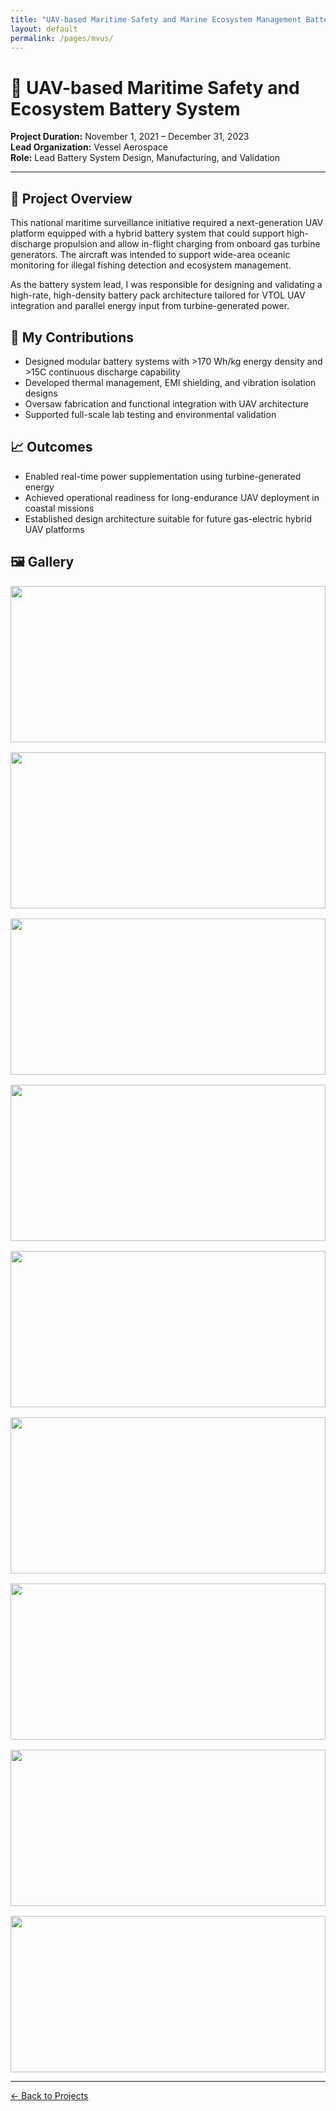 ```yaml
---
title: "UAV-based Maritime Safety and Marine Ecosystem Management Battery System"
layout: default
permalink: /pages/mvus/
---
```


<h1>🌊 UAV-based Maritime Safety and Ecosystem Battery System</h1>

<p><strong>Project Duration:</strong> November 1, 2021 – December 31, 2023<br>
<strong>Lead Organization:</strong> Vessel Aerospace<br>
<strong>Role:</strong> Lead Battery System Design, Manufacturing, and Validation</p>

<hr>

<h2>🔧 Project Overview</h2>
<p>
This national maritime surveillance initiative required a next-generation UAV platform equipped with a hybrid battery system that could support high-discharge propulsion and allow in-flight charging from onboard gas turbine generators. The aircraft was intended to support wide-area oceanic monitoring for illegal fishing detection and ecosystem management.
</p>

<p>
As the battery system lead, I was responsible for designing and validating a high-rate, high-density battery pack architecture tailored for VTOL UAV integration and parallel energy input from turbine-generated power.
</p>

<h2>🧠 My Contributions</h2>
<ul>
  <li>Designed modular battery systems with >170 Wh/kg energy density and >15C continuous discharge capability</li>
  <li>Developed thermal management, EMI shielding, and vibration isolation designs</li>
  <li>Oversaw fabrication and functional integration with UAV architecture</li>
  <li>Supported full-scale lab testing and environmental validation</li>
</ul>

<h2>📈 Outcomes</h2>
<ul>
  <li>Enabled real-time power supplementation using turbine-generated energy</li>
  <li>Achieved operational readiness for long-endurance UAV deployment in coastal missions</li>
  <li>Established design architecture suitable for future gas-electric hybrid UAV platforms</li>
</ul>

<h2>🖼️ Gallery</h2>
<div style="display: grid; grid-template-columns: repeat(auto-fit, minmax(300px, 1fr)); gap: 1rem;">
  <img src="{{ site.baseurl }}/assets/mvus/0.jpg" style="width: 100%; height: 250px; object-fit: cover;">
  <img src="{{ site.baseurl }}/assets/mvus/1.jpg" style="width: 100%; height: 250px; object-fit: cover;">
  <img src="{{ site.baseurl }}/assets/mvus/2.jpg" style="width: 100%; height: 250px; object-fit: cover;">
  <img src="{{ site.baseurl }}/assets/mvus/3.jpg" style="width: 100%; height: 250px; object-fit: cover;">
  <img src="{{ site.baseurl }}/assets/mvus/4.jpg" style="width: 100%; height: 250px; object-fit: cover;">
  <img src="{{ site.baseurl }}/assets/mvus/5.jpg" style="width: 100%; height: 250px; object-fit: cover;">
  <img src="{{ site.baseurl }}/assets/mvus/6.jpg" style="width: 100%; height: 250px; object-fit: cover;">
  <img src="{{ site.baseurl }}/assets/mvus/7.jpg" style="width: 100%; height: 250px; object-fit: cover;">
  <img src="{{ site.baseurl }}/assets/mvus/8.jpg" style="width: 100%; height: 250px; object-fit: cover;">
</div>

<hr>
<p><a href="{{ site.baseurl }}/projects/">← Back to Projects</a></p>
